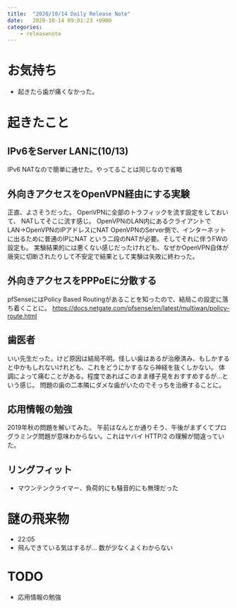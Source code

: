 ```yaml
---
title:  "2020/10/14 Daily Release Note"
date:   2020-10-14 09:01:23 +0900
categories:
    - releasenote
---
```


# お気持ち

* 起きたら歯が痛くなかった。

# 起きたこと

## IPv6をServer LANに(10/13)

IPv6 NATなので簡単に通せた。やってることは同じなので省略

## 外向きアクセスをOpenVPN経由にする実験

正直、よさそうだった。  OpenVPNに全部のトラフィックを流す設定をしておいて、
NATしてそこに流す感じ。
OpenVPNのLAN内にあるクライアントでLAN→OpenVPNのIPアドレスにNAT
OpenVPNのServer側で、インターネットに出るために普通のIPにNAT
という二段のNATが必要。そしてそれに伴うFWの設定も。
実験結果的には悪くない感じだったけれども、なぜかOpenVPN自体が唐突に切断されたりして不安定で結果として実験は失敗に終わった。

## 外向きアクセスをPPPoEに分散する

pfSenseにはPolicy Based Routingがあることを知ったので、結局この設定に落ち着くことに。 
https://docs.netgate.com/pfsense/en/latest/multiwan/policy-route.html

## 歯医者

いい先生だった。けど原因は結局不明。怪しい歯はあるが治療済み、もしかすると中かもしれないけれども、これをどうにかするなら神経を抜くしかない。
体調によって痛むことがある。程度であればこのまま様子見をおすすめするが…という感じ。
問題の歯の二本隣にダメな歯がいたのでそっちを治療することに。

## 応用情報の勉強

2019年秋の問題を解いてみた。 午前はなんとか通りそう、午後がまずくてプログラミング問題が意味わからない。これはヤバイ
HTTP/2 の理解が間違っていた。

## リングフィット

* マウンテンクライマー、負荷的にも騒音的にも無理だった

# 謎の飛来物

* 22:05
* 飛んできている気はするが… 数が少なくよくわからない

# TODO 

* 応用情報の勉強
